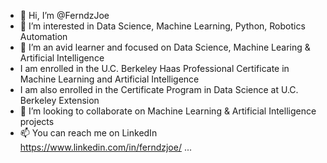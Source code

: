 - 👋 Hi, I’m @FerndzJoe
- 👀 I’m interested in Data Science, Machine Learning, Python, Robotics Automation
- 🌱 I’m an avid learner and focused on Data Science, Machine Learing & Artificial Intelligence
- I am enrolled in the U.C. Berkeley Haas Professional Certificate in Machine Learning and Artificial Intelligence
- I am also enrolled in the Certificate Program in Data Science at U.C. Berkeley Extension
- 💞️ I’m looking to collaborate on Machine Learning & Artificial Intelligence projects
- 📫 You can reach me on LinkedIn https://www.linkedin.com/in/ferndzjoe/ ...

<!---
FerndzJoe/FerndzJoe is a ✨ special ✨ repository because its `README.md` (this file) appears on your GitHub profile.
You can click the Preview link to take a look at your changes.
--->
